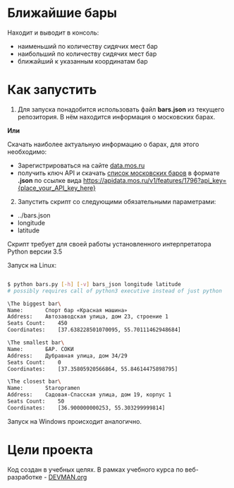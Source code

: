# Ближайшие бары
Находит и выводит в консоль:
 - наименьший по количеству сидячих мест бар
 - наибольший по количеству сидячих мест бар
 - ближайший к указанным координатам бар

# Как запустить

1. Для запуска понадобится использовать файл **bars.json** из текущего репозитория. В нём находится информация о московских барах.

  **Или**

  Скачать наиболее актуальную информацию о барах, для этого необходимо:
  - Зарегистрироваться на сайте [data.mos.ru](https://data.mos.ru/)
  - получить ключ API и скачать [список московских баров](https://data.mos.ru/opendata/7710881420-bary) в формате **.json** по ссылке вида https://apidata.mos.ru/v1/features/1796?api_key={place_your_API_key_here}

2. Запустить скрипт со следующими обязательными параметрами:
  - ../bars.json
  - longitude
  - latitude

Скрипт требует для своей работы установленного интерпретатора Python версии 3.5

Запуск на Linux:

```bash

$ python bars.py [-h] [-v] bars_json longitude latitude
# possibly requires call of python3 executive instead of just python

\The biggest bar\
Name:		Спорт бар «Красная машина»
Address:	Автозаводская улица, дом 23, строение 1
Seats Count:	450
Coordinates:	[37.638228501070095, 55.70111462948684]

\The smallest bar\
Name:		БАР. СОКИ
Address:	Дубравная улица, дом 34/29
Seats Count:	0
Coordinates:	[37.35805920566864, 55.84614475898795]

\The closest bar\
Name:		Staropramen
Address:	Садовая-Спасская улица, дом 19, корпус 1
Seats Count:	50
Coordinates:	[36.900000000253, 55.303299999814]
```

Запуск на Windows происходит аналогично.

# Цели проекта

Код создан в учебных целях. В рамках учебного курса по веб-разработке - [DEVMAN.org](https://devman.org)
